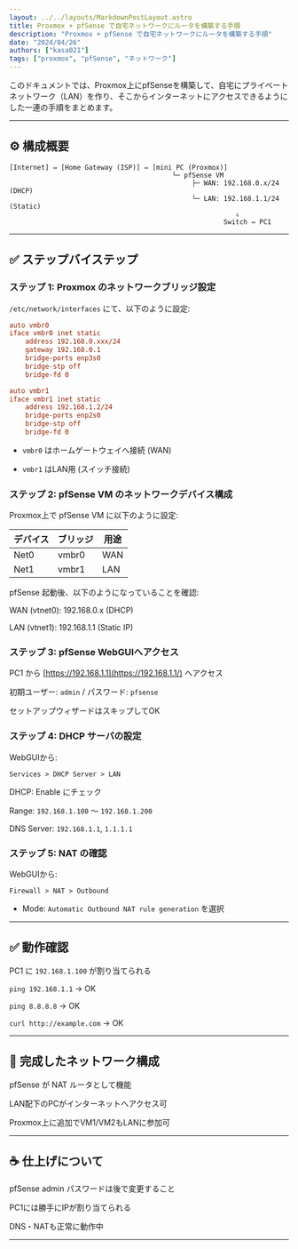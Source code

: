 ```yaml
---
layout: ../../layouts/MarkdownPostLayout.astro
title: Proxmox + pfSense で自宅ネットワークにルータを構築する手順
description: "Proxmox + pfSense で自宅ネットワークにルータを構築する手順"
date: "2024/04/26"
authors: ["kasa021"]
tags: ["proxmox", "pfSense", "ネットワーク"]
---
```

このドキュメントでは、Proxmox上にpfSenseを構築して、自宅にプライベートネットワーク（LAN）を作り、そこからインターネットにアクセスできるようにした一連の手順をまとめます。

---

## ⚙️ 構成概要

```
[Internet] ⇔ [Home Gateway (ISP)] ⇔ [mini PC (Proxmox)]
                                         └─ pfSense VM
                                              ├─ WAN: 192.168.0.x/24 (DHCP)
                                              └─ LAN: 192.168.1.1/24 (Static)
                                                         ⇓
                                                      Switch ⇔ PC1
```

---

## ✅ ステップバイステップ

### ステップ 1: Proxmox のネットワークブリッジ設定

`/etc/network/interfaces` にて、以下のように設定:

```ini
auto vmbr0
iface vmbr0 inet static
    address 192.168.0.xxx/24
    gateway 192.168.0.1
    bridge-ports enp3s0
    bridge-stp off
    bridge-fd 0

auto vmbr1
iface vmbr1 inet static
    address 192.168.1.2/24
    bridge-ports enp2s0
    bridge-stp off
    bridge-fd 0
```

- `vmbr0` はホームゲートウェイへ接続 (WAN)
    
- `vmbr1` はLAN用 (スイッチ接続)
    

### ステップ 2: pfSense VM のネットワークデバイス構成

Proxmox上で pfSense VM に以下のように設定:

|デバイス|ブリッジ|用途|
|---|---|---|
|Net0|vmbr0|WAN|
|Net1|vmbr1|LAN|

pfSense 起動後、以下のようになっていることを確認:

WAN (vtnet0): 192.168.0.x (DHCP)
    
LAN (vtnet1): 192.168.1.1 (Static IP)
    

### ステップ 3: pfSense WebGUIへアクセス

PC1 から [https://192.168.1.1](https://192.168.1.1/) へアクセス
    
初期ユーザー: `admin` / パスワード: `pfsense`
    

セットアップウィザードはスキップしてOK

### ステップ 4: DHCP サーバの設定

WebGUIから:

```
Services > DHCP Server > LAN
```

DHCP: Enable にチェック
    
Range: `192.168.1.100` ～ `192.168.1.200`
    
DNS Server: `192.168.1.1`, `1.1.1.1`
    

### ステップ 5: NAT の確認

WebGUIから:

```
Firewall > NAT > Outbound
```

- Mode: `Automatic Outbound NAT rule generation` を選択
    

---

## ✅ 動作確認

PC1 に `192.168.1.100` が割り当てられる
    
`ping 192.168.1.1` → OK
    
`ping 8.8.8.8` → OK
    
`curl http://example.com` → OK
    

---

## 🎉 完成したネットワーク構成

pfSense が NAT ルータとして機能

LAN配下のPCがインターネットへアクセス可    

Proxmox上に追加でVM1/VM2もLANに参加可
    

---

## ☕️ 仕上げについて

pfSense admin パスワードは後で変更すること
    
PC1には勝手にIPが割り当てられる
    
DNS・NATも正常に動作中
    

---
